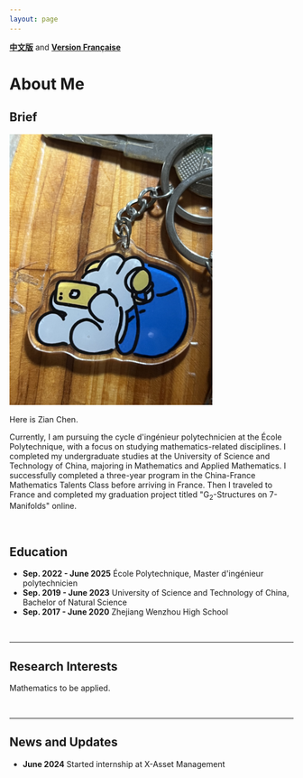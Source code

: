 ```yaml
---
layout: page
---
```


**[中文版](https://zian-chen.github.io/zh/)** and **[Version Française](https://zian-chen.github.io/fr/)**

# About Me

## Brief

<img src="/images/again.JPG" class="floatpic" width="360" height="480">

Here is Zian Chen.

Currently, I am pursuing the cycle d'ingénieur polytechnicien at the École Polytechnique, with a focus on studying mathematics-related disciplines. I completed my undergraduate studies at the University of Science and Technology of China, majoring in Mathematics and Applied Mathematics. I successfully completed a three-year program in the China-France Mathematics Talents Class before arriving in France. Then I traveled to France and completed my graduation project titled "G<sub>2</sub>-Structures on 7-Manifolds" online.

<br>

## Education

- **Sep. 2022 - June 2025** École Polytechnique, Master d'ingénieur polytechnicien
- **Sep. 2019 - June 2023** University of Science and Technology of China, Bachelor of Natural Science
- **Sep. 2017 - June 2020** Zhejiang Wenzhou High School

<br>

---

## Research Interests

Mathematics to be applied.

<br> 

---

## News and Updates

- **June 2024** Started internship at X-Asset Management

<br>
